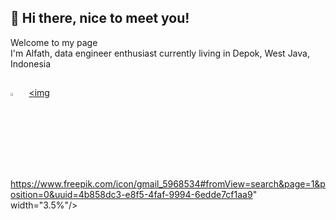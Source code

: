 ## 👋 Hi there, nice to meet you!
Welcome to my page </br>
I'm Alfath, data engineer enthusiast currently living in Depok, West Java, Indonesia <img src="https://cdn-icons-png.freepik.com/256/12339/12339528.png?ga=GA1.1.1460430488.1719132627&semt=ais_hybrid" width="10"/>

##
[<img src="https://img.icons8.com/color/48/000000/linkedin.png" width="3.5%"/>](https://www.linkedin.com/in/alfathlathif/) &nbsp; <a href="mailto:alfathns1932@gmail.com"> <img https://www.freepik.com/icon/gmail_5968534#fromView=search&page=1&position=0&uuid=4b858dc3-e8f5-4faf-9994-6edde7cf1aa9" width="3.5%"/> 
